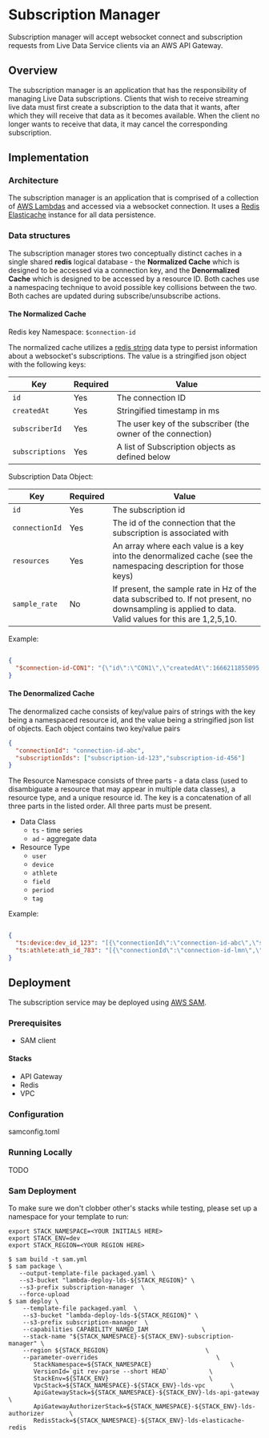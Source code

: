 # Subscription Manager

Subscription manager will accept websocket connect and subscription requests from Live Data Service clients via an AWS
API Gateway.

## Overview

The subscription manager is an application that has the responsibility of managing Live Data subscriptions. Clients that
wish to receive streaming live data must first create a subscription to the data that it wants, after which they will
receive that data as it becomes available. When the client no longer wants to receive that data, it may cancel the
corresponding subscription.

## Implementation

### Architecture

The subscription manager is an application that is comprised of a collection
of [AWS Lambdas](https://docs.aws.amazon.com/lambda/index.html) and accessed via a websocket connection. It uses a
[Redis Elasticache](https://aws.amazon.com/elasticache/) instance for all data persistence.

### Data structures

The subscription manager stores two conceptually distinct caches in a single shared **redis** logical database - the
**Normalized Cache** which is designed to be accessed via a connection key, and the **Denormalized Cache** which is
designed to be accessed by a resource ID. Both caches use a namespacing technique to avoid possible key collisions
between the two. Both caches are updated during subscribe/unsubscribe actions.

#### The Normalized Cache

Redis key Namespace: `$connection-id`

The normalized cache utilizes a [redis string](https://redis.io/docs/data-types/strings/) data type to persist
information about a websocket's subscriptions. The value is a stringified json object with the following keys:

| Key             | Required | Value                                                        |
|-----------------|----------|--------------------------------------------------------------|
| `id`            | Yes      | The connection ID                                            |
| `createdAt`     | Yes      | Stringified timestamp in ms                                  |
| `subscriberId`  | Yes      | The user key of the subscriber (the owner of the connection) |
| `subscriptions` | Yes      | A list of Subscription objects as defined below              |

Subscription Data Object:

| Key            | Required | Value                                                                                                                                                |
|----------------|----------|------------------------------------------------------------------------------------------------------------------------------------------------------|
| `id`           | Yes      | The subscription id                                                                                                                                  |
| `connectionId` | Yes      | The id of the connection that the subscription is associated with                                                                                    | 
| `resources`    | Yes      | An array where each value is a key into the denormalized cache (see the namespacing description for those keys)                                      |
| `sample_rate`  | No       | If present, the sample rate in Hz of the data subscribed to. If not present, no downsampling is applied to data. Valid values for this are 1,2,5,10. | 

Example:

```json

{
  "$connection-id-CON1": "{\"id\":\"CON1\",\"createdAt\":1666211855095,\"subscriberId\":\"subscriber-id\",\"subscriptions\":[{\"id\":\"5f369f08-db7e-4e48-91aa-dfd0cd8a6b85\",\"connectionId\":\"CON1\",\"resources\":[\"athlete-id-2\",\"athlete-id-1\"],\"sampleRate\":null},{\"id\":\"12196176-f32b-40ac-a1d6-efe94cfe8e8e\",\"connectionId\":\"CON1\",\"resources\":[\"device-id-1\",\"athlete-id-1\",\"device-id-2\"],\"sampleRate\":1},{\"id\":\"4010523e-3e6f-493e-8757-b5504a098d4f\",\"connectionId\":\"CON1\",\"resources\":[\"device-id-1\",\"athlete-id-1\"],\"sampleRate\":2}]}"
}

```

#### The Denormalized Cache

The denormalized cache consists of key/value pairs of strings with the key being a namespaced resource id, and the value
being a stringified json list of objects. Each object contains two key/value pairs

```json 
{
  "connectionId": "connection-id-abc",
  "subscriptionIds": ["subscription-id-123","subscription-id-456"]
}
```

The Resource Namespace consists of three parts - a data class (used to disambiguate a resource that may appear in
multiple data classes), a resource type, and a unique resource id. The key is a concatenation of all three parts in the
listed order. All three parts must be present.

- Data Class
    - `ts` - time series
    - `ad` - aggregate data
- Resource Type
    - `user`
    - `device`
    - `athlete`
    - `field`
    - `period`
    - `tag`

Example:

```json

{
  "ts:device:dev_id_123": "[{\"connectionId\":\"connection-id-abc\",\"subscriptionIds\":[\"subscription-id-123\",\"subscription-id-456\"]},{\"connectionId\":\"connection-id-lmn\",\"subscriptionIds\":[\"subscription-id-545\",\"subscription-id-767\"]}]",
  "ts:athlete:ath_id_783": "[{\"connectionId\":\"connection-id-lmn\",\"subscriptionIds\":[\"subscription-id-988\",\"subscription-id-767\"]}]"
}

```

## Deployment

The subscription service may be deployed
using [AWS SAM](https://docs.aws.amazon.com/serverless-application-model/latest/developerguide/what-is-sam.html).

### Prerequisites

- SAM client

#### Stacks

- API Gateway
- Redis
- VPC

### Configuration

samconfig.toml

### Running Locally

TODO

### Sam Deployment

To make sure we don't clobber other's stacks while testing, please set up a namespace for your template to run:

```shell
export STACK_NAMESPACE=<YOUR INITIALS HERE>
export STACK_ENV=dev
export STACK_REGION=<YOUR REGION HERE>
```

```shell
$ sam build -t sam.yml 
$ sam package \
   --output-template-file packaged.yaml \
   --s3-bucket "lambda-deploy-lds-${STACK_REGION}" \
   --s3-prefix subscription-manager  \
   --force-upload 
$ sam deploy \
    --template-file packaged.yaml  \
    --s3-bucket "lambda-deploy-lds-${STACK_REGION}" \
    --s3-prefix subscription-manager  \
    --capabilities CAPABILITY_NAMED_IAM               \
    --stack-name "${STACK_NAMESPACE}-${STACK_ENV}-subscription-manager" \
    --region ${STACK_REGION}                           \
    --parameter-overrides                                 \
       StackNamespace=${STACK_NAMESPACE}                      \
       VersionId=`git rev-parse --short HEAD`           \
       StackEnv=${STACK_ENV}                            \
       VpcStack=${STACK_NAMESPACE}-${STACK_ENV}-lds-vpc       \
       ApiGatewayStack=${STACK_NAMESPACE}-${STACK_ENV}-lds-api-gateway       \
       ApiGatewayAuthorizerStack=${STACK_NAMESPACE}-${STACK_ENV}-lds-authorizer       \
       RedisStack=${STACK_NAMESPACE}-${STACK_ENV}-lds-elasticache-redis             
```